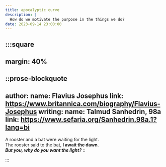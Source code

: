 ```yaml
---
title: apocalyptic curve
description: |
  How do we motivate the purpose in the things we do?
date: 2023-09-14 23:00:00
---
```


:::square
---
margin: 40%
---

::prose-blockquote
---
author:
  name: Flavius Josephus
  link: https://www.britannica.com/biography/Flavius-Josephus
  writing:
    name: Talmud Sanhedrin, 98a
    link: https://www.sefaria.org/Sanhedrin.98a.1?lang=bi
---

A rooster and a bat were waiting for the light.  
The rooster said to the bat, **I await the dawn**.  
**_But you, why do you want the light?_**
::

:::
